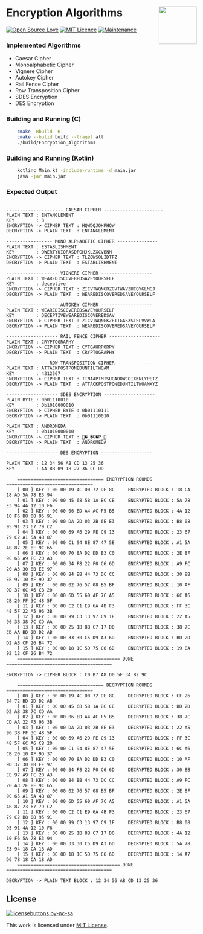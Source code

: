 # Encryption Algorithms <img src="https://cmake.org/wp-content/uploads/2018/11/cmake_logo_slider.png" height="100" align="right"/> 
[![Open Source Love](https://badges.frapsoft.com/os/v2/open-source.svg?v=103)](https://github.com/ellerbrock/open-source-badges/) [![MIT Licence](https://badges.frapsoft.com/os/mit/mit.svg?v=103)](https://opensource.org/licenses/MIT/) [![Maintenance](https://img.shields.io/badge/Maintained%3F-yes-green.svg)](https://GitHub.com/Naereen/StrapDown.js/graphs/commit-activity)

### Implemented Algorithms
 - Caesar Cipher
 - Monoalphabetic Cipher
 - Vignere Cipher
 - Autokey Cipher
 - Rail Fence Cipher
 - Row Transposition Cipher
 - SDES Encryption
 - DES Encryption

### Building and Running (C)

``` bash
    cmake -Bbuild -H.
    cmake --bulid build --traget all
    ./build/Encryption_Algorithms
```

### Building and Running (Kotlin)

``` bash
    kotlinc Main.kt -include-runtime -d main.jar
    java -jar main.jar
```

### Expected Output

```

--------------------- CAESAR CIPHER ----------------------
PLAIN TEXT : ENTANGLEMENT
KEY        : 3
ENCRYPTION -> CIPHER TEXT : HQWDQJOHPHQW
DECRYPTION -> PLAIN TEXT  : ENTANGLEMENT

----------------- MONO ALPHABETIC CIPHER ---------------
PLAIN TEXT : ESTABLISHMENT
KEY        : QWERTYUIOPASDFGHJKLZXCVBNM
ENCRYPTION -> CIPHER TEXT : TLZQWSOLIDTFZ
DECRYPTION -> PLAIN TEXT  : ESTABLISHMENT

------------------- VIGNERE CIPHER -------------------
PLAIN TEXT : WEAREDISCOVEREDSAVEYOURSELF
KEY        : deceptive
ENCRYPTION -> CIPHER TEXT : ZICVTWQNGRZGVTWAVZHCQYGLMGJ
DECRYPTION -> PLAIN TEXT  : WEAREDISCOVEREDSAVEYOURSELF

------------------- AUTOKEY CIPHER -------------------
PLAIN TEXT : WEAREDISCOVEREDSAVEYOURSELF
KEY        : DECEPTIVEWEAREDISCOVEREDSAV
ENCRYPTION -> CIPHER TEXT : ZICVTWQNGKZEIIGASXSTSLVVWLA
DECRYPTION -> PLAIN TEXT  : WEAREDISCOVEREDSAVEYOURSELF

------------------- RAIL FENCE CIPHER -------------------
PLAIN TEXT : CRYPTOGRAPHY
ENCRYPTION -> CIPHER TEXT : CYTGAHRPORPY
DECRYPTION -> PLAIN TEXT  : CRYPTOGRAPHY

--------------- ROW TRANSPOSITION CIPHER ---------------
PLAIN TEXT : ATTACKPOSTPONEDUNTILTWOAM
KEY        : 4312567
ENCRYPTION -> CIPHER TEXT : TTNAAPTMTSUOAODWCOIXKNLYPETZ
DECRYPTION -> PLAIN TEXT  : ATTACKPOSTPONEDUNTILTWOAMXYZ

------------------- SDES ENCRYPTION -------------------
PLAIN BYTE : 0b01110010
KEY        : 0b1010000010
ENCRYPTION -> CIPHER BYTE : 0b01110111
DECRYPTION -> PLAIN TEXT  : 0b01110010

PLAIN TEXT : ANDROMEDA
KEY        : 0b1010000010
ENCRYPTION -> CIPHER TEXT : �_�G�P_
DECRYPTION -> PLAIN TEXT  : ANDROMEDA

------------------- DES ENCRYPTION -------------------

PLAIN TEXT : 12 34 56 AB CD 13 25 36 
KEY        : AA BB 09 18 27 36 CC DD 

    ================================ ENCRYPTION ROUNDS ================================
    [ 00 ] KEY : 00 00 19 4C D0 72 DE 8C     ENCRYPTED BLOCK : 18 CA 18 AD 5A 78 E3 94 
    [ 01 ] KEY : 00 00 45 68 58 1A BC CE     ENCRYPTED BLOCK : 5A 78 E3 94 4A 12 10 F6 
    [ 02 ] KEY : 00 00 06 ED A4 AC F5 B5     ENCRYPTED BLOCK : 4A 12 10 F6 B8 08 95 91 
    [ 03 ] KEY : 00 00 DA 2D 03 2B 6E E3     ENCRYPTED BLOCK : B8 08 95 91 23 67 79 C2 
    [ 04 ] KEY : 00 00 69 A6 29 FE C9 13     ENCRYPTED BLOCK : 23 67 79 C2 A1 5A 4B 87 
    [ 05 ] KEY : 00 00 C1 94 8E 87 47 5E     ENCRYPTED BLOCK : A1 5A 4B 87 2E 8F 9C 65 
    [ 06 ] KEY : 00 00 70 8A D2 DD B3 C0     ENCRYPTED BLOCK : 2E 8F 9C 65 A9 FC 20 A3 
    [ 07 ] KEY : 00 00 34 F8 22 F0 C6 6D     ENCRYPTED BLOCK : A9 FC 20 A3 30 8B EE 97 
    [ 08 ] KEY : 00 00 84 BB 44 73 DC CC     ENCRYPTED BLOCK : 30 8B EE 97 10 AF 9D 37 
    [ 09 ] KEY : 00 00 02 76 57 08 B5 BF     ENCRYPTED BLOCK : 10 AF 9D 37 6C A6 CB 20 
    [ 10 ] KEY : 00 00 6D 55 60 AF 7C A5     ENCRYPTED BLOCK : 6C A6 CB 20 FF 3C 48 5F 
    [ 11 ] KEY : 00 00 C2 C1 E9 6A 4B F3     ENCRYPTED BLOCK : FF 3C 48 5F 22 A5 96 3B 
    [ 12 ] KEY : 00 00 99 C3 13 97 C9 1F     ENCRYPTED BLOCK : 22 A5 96 3B 38 7C CD AA 
    [ 13 ] KEY : 00 00 25 1B 8B C7 17 D0     ENCRYPTED BLOCK : 38 7C CD AA BD 2D D2 AB 
    [ 14 ] KEY : 00 00 33 30 C5 D9 A3 6D     ENCRYPTED BLOCK : BD 2D D2 AB CF 26 B4 72 
    [ 15 ] KEY : 00 00 18 1C 5D 75 C6 6D     ENCRYPTED BLOCK : 19 BA 92 12 CF 26 B4 72 
    ====================================== DONE =======================================

ENCRYPTION -> CIPHER BLOCK : C0 B7 A8 D0 5F 3A 82 9C 

    ================================ DECRYPTION ROUNDS ================================
    [ 00 ] KEY : 00 00 19 4C D0 72 DE 8C     DECRYPTED BLOCK : CF 26 B4 72 BD 2D D2 AB 
    [ 01 ] KEY : 00 00 45 68 58 1A BC CE     DECRYPTED BLOCK : BD 2D D2 AB 38 7C CD AA 
    [ 02 ] KEY : 00 00 06 ED A4 AC F5 B5     DECRYPTED BLOCK : 38 7C CD AA 22 A5 96 3B 
    [ 03 ] KEY : 00 00 DA 2D 03 2B 6E E3     DECRYPTED BLOCK : 22 A5 96 3B FF 3C 48 5F 
    [ 04 ] KEY : 00 00 69 A6 29 FE C9 13     DECRYPTED BLOCK : FF 3C 48 5F 6C A6 CB 20 
    [ 05 ] KEY : 00 00 C1 94 8E 87 47 5E     DECRYPTED BLOCK : 6C A6 CB 20 10 AF 9D 37 
    [ 06 ] KEY : 00 00 70 8A D2 DD B3 C0     DECRYPTED BLOCK : 10 AF 9D 37 30 8B EE 97 
    [ 07 ] KEY : 00 00 34 F8 22 F0 C6 6D     DECRYPTED BLOCK : 30 8B EE 97 A9 FC 20 A3 
    [ 08 ] KEY : 00 00 84 BB 44 73 DC CC     DECRYPTED BLOCK : A9 FC 20 A3 2E 8F 9C 65 
    [ 09 ] KEY : 00 00 02 76 57 08 B5 BF     DECRYPTED BLOCK : 2E 8F 9C 65 A1 5A 4B 87 
    [ 10 ] KEY : 00 00 6D 55 60 AF 7C A5     DECRYPTED BLOCK : A1 5A 4B 87 23 67 79 C2 
    [ 11 ] KEY : 00 00 C2 C1 E9 6A 4B F3     DECRYPTED BLOCK : 23 67 79 C2 B8 08 95 91 
    [ 12 ] KEY : 00 00 99 C3 13 97 C9 1F     DECRYPTED BLOCK : B8 08 95 91 4A 12 10 F6 
    [ 13 ] KEY : 00 00 25 1B 8B C7 17 D0     DECRYPTED BLOCK : 4A 12 10 F6 5A 78 E3 94 
    [ 14 ] KEY : 00 00 33 30 C5 D9 A3 6D     DECRYPTED BLOCK : 5A 78 E3 94 18 CA 18 AD 
    [ 15 ] KEY : 00 00 18 1C 5D 75 C6 6D     DECRYPTED BLOCK : 14 A7 D6 78 18 CA 18 AD 
    ====================================== DONE =======================================

DECRYPTION -> PLAIN TEXT BLOCK : 12 34 56 AB CD 13 25 36 

```

## License
[![licensebuttons by-nc-sa](https://licensebuttons.net/l/by-nc-sa/3.0/88x31.png)](https://creativecommons.org/licenses/by-nc-sa/4.0)

This work is licensed under [MIT License](https://github.com/atick-faisal/Encryption-Algorithms/blob/master/LICENSE).
